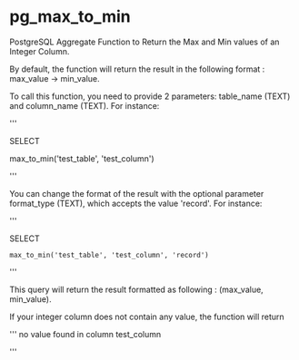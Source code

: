 # pg_max_to_min
PostgreSQL Aggregate Function to Return the Max and Min values of an Integer Column. 

By default, the function will return the result in the following format : max_value -> min_value. 

To call this function, you need to provide 2 parameters: table_name (TEXT) and column_name (TEXT). 
For instance: 

'''


SELECT 

max_to_min('test_table', 'test_column')


'''

You can change the format of the result with the optional parameter format_type (TEXT), which accepts the value 'record'. 
For instance:

'''

SELECT 

    max_to_min('test_table', 'test_column', 'record')
    
'''    
    
This query will return the result formatted as following : (max_value, min_value). 

If your integer column does not contain any value, the function will return 

''' 
no value found in column test_column

''' 

